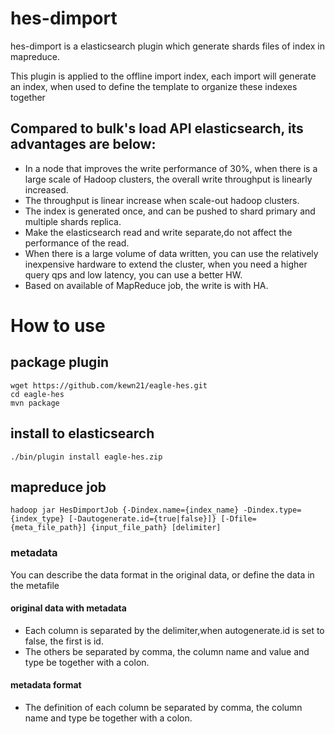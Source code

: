 # hes-dimport
hes-dimport is a elasticsearch plugin which generate shards files of index in mapreduce.

This plugin is applied to the offline import index, each import will generate an index, when used to define the template to organize these indexes together

## Compared to bulk's load API elasticsearch, its advantages are below:
* In a node that improves the write performance of 30%, when there is a large scale of Hadoop clusters, the overall write throughput is linearly increased.
* The throughput is linear increase when scale-out hadoop clusters.
* The index is generated once, and can be pushed to shard primary and multiple shards replica.
* Make the elasticsearch read and write separate,do not affect the performance of the read.
* When there is a large volume of data written, you can use the relatively inexpensive hardware to extend the cluster, when you need a higher query qps and low latency, you can use a better HW.
* Based on available of MapReduce job, the write is with HA.

# How to use
## package plugin
```
wget https://github.com/kewn21/eagle-hes.git
cd eagle-hes
mvn package
```
## install to elasticsearch
```./bin/plugin install eagle-hes.zip```
## mapreduce job
```hadoop jar HesDimportJob {-Dindex.name={index_name} -Dindex.type={index_type} [-Dautogenerate.id={true|false}]} [-Dfile={meta_file_path}] {input_file_path} [delimiter]```
### metadata 
You can describe the data format in the original data, or define the data in the metafile
#### original data with metadata
* Each column is separated by the delimiter,when autogenerate.id is set to false, the first is id.
* The others be separated by comma, the column name and value and type be together with a colon.

#### metadata format
* The definition of each column be separated by comma, the column name and type be together with a colon.


